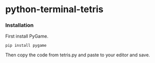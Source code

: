 # python-terminal-tetris

### Installation
First install PyGame.
```
pip install pygame
```

Then copy the code from tetris.py and paste to your editor and save.
